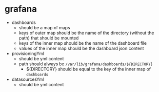 # grafana

- dashboards
  - should be a map of maps
  - keys of outer map should be the name of the directory (without the path) that should be mounted
  - keys of the inner map should be the name of the dashboard file
  - values of the inner map should be the dashboard json content
- provisioningYml
  - should be yml content
  - path should always be `/var/lib/grafana/dashboards/${DIRECTORY}`
    - ${DIRECTORY} should be equal to the key of the inner map of `dashboards`
- datasourcesYml
  - should be yml content
 